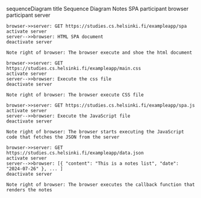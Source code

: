 sequenceDiagram
    title Sequence Diagram Notes SPA
    participant browser
    participant server

    browser->>server: GET https://studies.cs.helsinki.fi/exampleapp/spa
    activate server
    server-->>browser: HTML SPA document
    deactivate server

    Note right of browser: The browser execute and shoe the html document

    browser->>server: GET https://studies.cs.helsinki.fi/exampleapp/main.css
    activate server
    server-->>browser: Execute the css file
    deactivate server

    Note right of browser: The browser execute CSS file

    browser->>server: GET https://studies.cs.helsinki.fi/exampleapp/spa.js
    activate server
    server-->>browser: Execute the JavaScript file
    deactivate server   

    Note right of browser: The browser starts executing the JavaScript code that fetches the JSON from the server

    browser->>server: GET https://studies.cs.helsinki.fi/exampleapp/data.json
    activate server
    server-->>browser: [{ "content": "This is a notes list", "date": "2024-07-26" }, ... ]
    deactivate server

    Note right of browser: The browser executes the callback function that renders the notes

